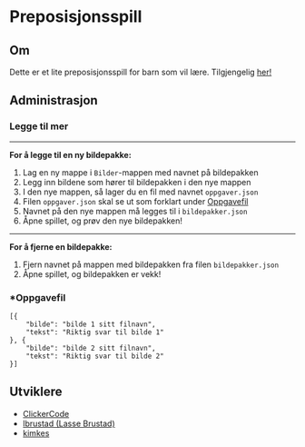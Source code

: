 # Preposisjonsspill

## Om

Dette er et lite preposisjonsspill for barn som vil lære. Tilgjengelig [her!][spillet]

## Administrasjon

### Legge til mer

-----

**For å legge til en ny bildepakke:**

1. Lag en ny mappe i `Bilder`-mappen med navnet på bildepakken
2. Legg inn bildene som hører til bildepakken i den nye mappen
3. I den nye mappen, så lager du en fil med navnet `oppgaver.json`
4. Filen `oppgaver.json` skal se ut som forklart under [Oppgavefil](#oppgavefil)
5. Navnet på den nye mappen må legges til i `bildepakker.json`
6. Åpne spillet, og prøv den nye bildepakken!

-----

**For å fjerne en bildepakke:**

1. Fjern navnet på mappen med bildepakken fra filen `bildepakker.json`
2. Åpne spillet, og bildepakken er vekk!

### *Oppgavefil

    [{
        "bilde": "bilde 1 sitt filnavn",
        "tekst": "Riktig svar til bilde 1"
    }, {
        "bilde": "bilde 2 sitt filnavn",
        "tekst": "Riktig svar til bilde 2"
    }]

## Utviklere

* [ClickerCode][0]
* [lbrustad (Lasse Brustad)][1]
* [kimkes][2]


[0]: https://github.com/ClickerCode
[1]: https://github.com/lbrustad
[2]: https://github.com/kimkes

[spillet]: https://clickercode.github.io/Spraakhjerte-V.2/?ref=github-repo
